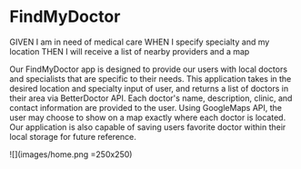 # FindMyDoctor

GIVEN I am in need of medical care
WHEN I specify specialty and my location
THEN I will receive a list of nearby providers and a map

Our FindMyDoctor app is designed to provide our users with local doctors and specialists that are specific to their needs.
This application takes in the desired location and specialty input of user, and returns a list of doctors in their area via BetterDoctor API. Each doctor's name, description, clinic, and contact information are provided to the user. Using GoogleMaps API, the user may choose to show on a map exactly where each doctor is located. Our application is also capable of saving users favorite doctor within their local storage for future reference.

![](images/home.png =250x250)
